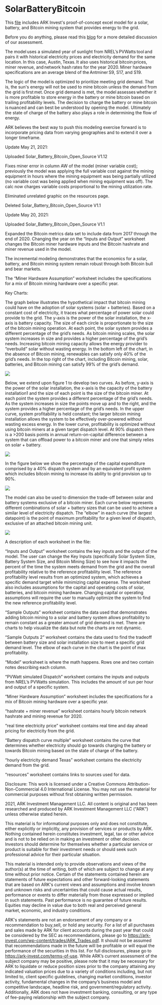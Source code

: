 # SolarBatteryBitcoin
This [file](Solar_Battery_Bitcoin_Open_Source.xlsx) includes ARK Invest's proof-of-concept excel model for a solar, battery, and Bitcoin mining system that provides energy to the grid. 

Before you do anything, please read this [blog](https://medium.com/@wintonARK/fc91c5aa9be0?source=friends_link&sk=82dbcae32c8c6868bce7d24644ed6cee) for a more detailed discussion of our assessment.  
 
The model uses a simulated year of sunlight from NREL’s PVWatts tool and pairs it with historical electricity prices and electricity demand for the same location. In this case, Austin, Texas. It also uses historical bitcoin prices, miner revenue, and network hash rates for the year 2020. Miner hardware specifications are an average blend of the Antminer S9, S17, and S19.

The logic of the model is optimized to prioritize meeting grid demand. That is, the sun's energy will not be used to mine bitcoin unless the demand from the grid is first met. Once grid demand is met, the model assesses whether it is more profitable to store energy in the battery or mine bitcoin based on trailing profitability levels. The decision to charge the battery or mine bitcoin is nuanced and can best be understood by opening the model. Ultimately the state of charge of the battery also plays a role in determining the flow of energy.  
 
ARK believes the best way to push this modeling exercise forward is to incorporate pricing data from varying geographies and to extend it over a longer timeframe.

Update May 21, 2021:

Uploaded Solar_Battery_Bitcoin_Open_Source V1.12

Fixes miner error in column AW of the model (miner variable cost); previously the model was applying the full variable cost against the mining equipment in hours where the mining equipment was being partially utilized (no variable cost was being applied when mining equipment was off). The calc now charges variable costs proportional to the mining utilization rate.

Eliminated unrelated graphic on the resources page.

Deleted Solar_Battery_Bitcoin_Open_Source V1.1

Update May 20, 2021:

Uploaded Solar_Battery_Bitcoin_Open_Source V1.1

Expanded the Bitcoin metrics data set to include data from 2017 through the end of 2020. Changing the year on the “Inputs and Output” worksheet changes the Bitcoin miner hardware inputs and the Bitcoin hashrate and miner revenue used in the model.

The incremental modeling demonstrates that the economics for a solar, battery, and Bitcoin mining system remain robust through both Bitcoin bull and bear markets.

The “Miner Hardware Assumption” worksheet includes the specifications for a mix of Bitcoin mining hardware over a specific year.


Key Charts:

The graph below illustrates the hypothetical impact that bitcoin mining could have on the adoption of solar systems (solar + batteries). Based on a constant cost of electricity, it traces what percentage of power solar could provide to the grid. The y-axis is the power of the solar installation, the x-axis is battery capacity. The size of each circle is proportionate to the size of the bitcoin mining operation. At each point, the solar system provides a different percentage of the grid’s needs. As bitcoin mining scales, the solar system increases in size and provides a higher percentage of the grid’s needs. Increasing bitcoin mining capacity allows the energy provider to “overbuild” solar without wasting energy. In the bottom left of the chart, in the absence of Bitcoin mining, renewables can satisfy only 40% of the grid’s needs. In the top right of the chart, including Bitcoin mining, solar, batteries, and Bitcoin mining can satisfy 99% of the grid’s demand.

![](Charts/Figure_1.png)

Below, we extend upon figure 1 to develop two curves. As before, y-axis is the power of the solar installation, the x-axis is the capacity of the battery installation1 and the size of each point is the size of the bitcoin miner. At each point the system provides a different percentage of the grid’s needs. As the system increases in size the points move up and to the right, and the system provides a higher percentage of the grid’s needs. In the upper curve, system profitability is held constant; the larger bitcoin mining installation allows the system to be effectively over-powered without wasting excess energy. In the lower curve, profitability is optimized without using bitcoin miners at a given target dispatch level. At 90% dispatch there is a >200 basis points in annual return-on-capital difference between a system that can offload power to a bitcoin miner and one that simply relies on solar + battery.

![](Charts/Figure_2.png)

In the figure below we show the percentage of the capital expenditure comprised by a 40% dispatch system and by an equivalent profit system which includes bitcoin mining to increase its ability to grid provision up to 90%.

![](Charts/Figure_3.png)

The model can also be used to dimension the trade-off between solar and battery systems exclusive of a bitcoin miner. Each curve below represents different combinations of solar + battery sizes that can be used to achieve a similar level of electricity dispatch. The “elbow” in each curve (the largest datapoint) is the point of maximum profitability for a given level of dispatch, exclusive of an attached bitcoin mining unit.

![](Charts/Figure_4.png)

A description of each worksheet in the file: 
 
“Inputs and Output” worksheet contains the key inputs and the output of the model. The user can change the Key Inputs (specifically Solar System Size, Battery System Size, and Bitcoin Mining Size) to see how it impacts the percent of the time the system meets demand from the grid and the overall profitability relative to the reference profitability level. The reference profitability level results from an optimized system, which achieves a specific demand target while minimizing capital expense. The worksheet also includes assumptions for the capital and operating costs of solar, batteries, and bitcoin mining hardware. Changing capital or operating assumptions will require the user to manually optimize the system to find the new reference profitability level. 
 
“Sample Outputs” worksheet contains the data used that demonstrates adding bitcoin mining to a solar and battery system allows profitability to remain constant as a greater amount of grid demand is met. There are charts to help visualize the data but note the charts are not dynamic. 
 
“Sample Outputs 2” worksheet contains the data used to find the tradeoff between battery size and solar installation size to meet a specific grid demand level. The elbow of each curve in the chart is the point of max profitability. 
 
“Model” worksheet is where the math happens. Rows one and two contain notes describing each column. 
 
“PVWatt simulated Dispatch” worksheet contains the inputs and outputs from NREL’s PVWatts simulation. This includes the amount of sun per hour and output of a specific system.

“Miner Hardware Assumption” worksheet includes the specifications for a mix of Bitcoin mining hardware over a specific year.
 
“hashrate + miner revenue” worksheet contains hourly bitcoin network hashrate and mining revenue for 2020. 
 
“real time electricity price” worksheet contains real time and day ahead pricing for electricity from the grid. 
 
“Battery dispatch curve multiple” worksheet contains the curve that determines whether electricity should go towards charging the battery or towards Bitcoin mining based on the state of charge of the battery. 
 
“hourly electricity demand Texas” worksheet contains the electricity demand from the grid. 
 
“resources” worksheet contains links to sources used for data. 
 
Disclosure: This work is licensed under a Creative Commons Attribution-Non-Commercial 4.0 International License. You may not use the material for commercial purposes without first obtaining written permission. 
 
2021, ARK Investment Management LLC. All content is original and has been researched and produced by ARK Investment Management LLC (“ARK”) unless otherwise stated herein. 
 
This material is for informational purposes only and does not constitute, either explicitly or implicitly, any provision of services or products by ARK. Nothing contained herein constitutes investment, legal, tax or other advice and is not to be relied on in making an investment or other decision. Investors should determine for themselves whether a particular service or product is suitable for their investment needs or should seek such professional advice for their particular situation. 
 
This material is intended only to provide observations and views of the author(s) at the time of writing, both of which are subject to change at any time without prior notice. Certain of the statements contained herein are statements of future expectations and other forward-looking statements that are based on ARK's current views and assumptions and involve known and unknown risks and uncertainties that could cause actual results, performance or events to differ materially from those expressed or implied in such statements. Past performance is no guarantee of future results. Equities may decline in value due to both real and perceived general market, economic, and industry conditions. 
 
ARK's statements are not an endorsement of any company or a recommendation to buy,sell, or hold any security. For a list of all purchases and sales made by ARK for client accounts during the past year that could be considered by the SEC as recommendations, please go to https://ark-invest.com/wp-content/trades/ARK_Trades.pdf. It should not be assumed that recommendations made in the future will be profitable or will equal the performance of the securities in this list. For full disclosures, please go to https://ark-invest.com/terms-of-use. 
While ARK’s current assessment of the subject company may be positive, please note that it may be necessary for ARK to liquidate or reduce position sizes prior to the company attaining any indicated valuation prices due to a variety of conditions including, but not limited to, client specific guidelines, changing market conditions, investor activity, fundamental changes in the company’s business model and competitive landscape, headline risk, and government/regulatory activity. Additionally, ARK does not have investment banking, consulting, or any type of fee-paying relationship with the subject company. 
 
  
